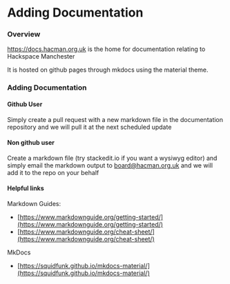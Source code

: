 #  Adding Documentation

### Overview 
https://docs.hacman.org.uk is the home for documentation relating to Hackspace Manchester

It is hosted on github pages through mkdocs using the material theme.

### Adding Documentation 

#### Github User

Simply create a pull request with a new markdown file in the documentation repository and we will pull it at the next scheduled update

#### Non github user 

Create a markdown file (try stackedit.io if you want  a wysiwyg editor) and simply email the markdown output to board@hacman.org.uk and we will add it to the repo on your behalf

#### Helpful links

Markdown Guides:
  - [https://www.markdownguide.org/getting-started/](https://www.markdownguide.org/getting-started/)
  - [https://www.markdownguide.org/cheat-sheet/](https://www.markdownguide.org/cheat-sheet/)

MkDocs
  - [https://squidfunk.github.io/mkdocs-material/](https://squidfunk.github.io/mkdocs-material/)
